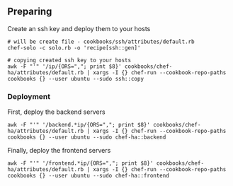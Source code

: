 ## Preparing

Create an ssh key and deploy them to your hosts

```shell
# will be create file - cookbooks/ssh/attributes/default.rb
chef-solo -c solo.rb -o 'recipe[ssh::gen]'

# copying created ssh key to your hosts
awk -F "'" '/ip/{ORS=","; print $8}' cookbooks/chef-ha/attributes/default.rb | xargs -I {} chef-run --cookbook-repo-paths cookbooks {} --user ubuntu --sudo ssh::copy
```

### Deployment

First, deploy the backend servers

```shell
awk -F "'" '/backend.*ip/{ORS=","; print $8}' cookbooks/chef-ha/attributes/default.rb | xargs -I {} chef-run --cookbook-repo-paths cookbooks {} --user ubuntu --sudo chef-ha::backend
```

Finally, deploy the frontend servers

```shell
awk -F "'" '/frontend.*ip/{ORS=","; print $8}' cookbooks/chef-ha/attributes/default.rb | xargs -I {} chef-run --cookbook-repo-paths cookbooks {} --user ubuntu --sudo chef-ha::frontend
```
